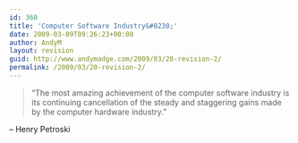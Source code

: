 ```yaml
---
id: 360
title: 'Computer Software Industry&#8230;'
date: 2009-03-09T09:26:23+00:00
author: AndyM
layout: revision
guid: http://www.andymadge.com/2009/03/20-revision-2/
permalink: /2009/03/20-revision-2/
---
```

> &#8220;The most amazing achievement of the computer software industry is its continuing cancellation of the steady and staggering gains made by the computer hardware industry.&#8221;

&#8211; Henry Petroski